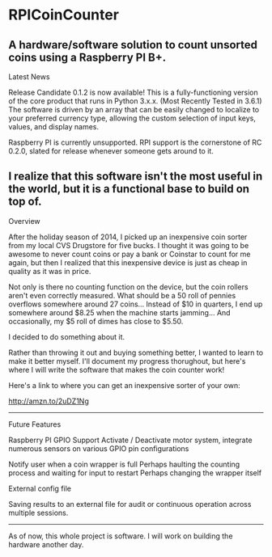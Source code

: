 # RPICoinCounter
A hardware/software solution to count unsorted coins using a Raspberry PI B+.
---------------
Latest News

Release Candidate 0.1.2 is now available!
This is a fully-functioning version of the core product that runs in Python 3.x.x. (Most Recently Tested in 3.6.1)  The software is driven by an array that can be easily changed to localize to your preferred currency type, allowing the custom selection of input keys, values, and display names.

Raspberry PI is currently unsupported.  RPI support is the cornerstone of RC 0.2.0, slated for release whenever someone gets around to it.

I realize that this software isn't the most useful in the world, but it is a functional base to build on top of.
---------------
Overview

After the holiday season of 2014, I picked up an inexpensive coin sorter from my local CVS Drugstore for five bucks.  I thought it was going to be awesome to never count coins or pay a bank or Coinstar to count for me again, but then I realized that this inexpensive device is just as cheap in quality as it was in price.

Not only is there no counting function on the device, but the coin rollers aren't even correctly measured.  What should be a 50 roll of pennies overflows somewhere around 27 coins...  Instead of $10 in quarters, I end up somewhere around $8.25 when the machine starts jamming...  And occasionally, my $5 roll of dimes has close to $5.50.

I decided to do something about it.

Rather than throwing it out and buying something better, I wanted to learn to make it better myself.  I'll document my progress thorughout, but here's where I will write the software that makes the coin counter work!

Here's a link to where you can get an inexpensive sorter of your own:

http://amzn.to/2uDZ1Ng

---------------
Future Features

  Raspberry PI GPIO Support
    Activate / Deactivate motor system, integrate numerous sensors on various GPIO pin configurations
    
  Notify user when a coin wrapper is full
    Perhaps haulting the counting process and waiting for input to restart
    Perhaps changing the wrapper itself
    
  External config file
  
  Saving results to an external file for audit or continuous operation across multiple sessions.

---------------
As of now, this whole project is software.  I will work on building the hardware another day.
